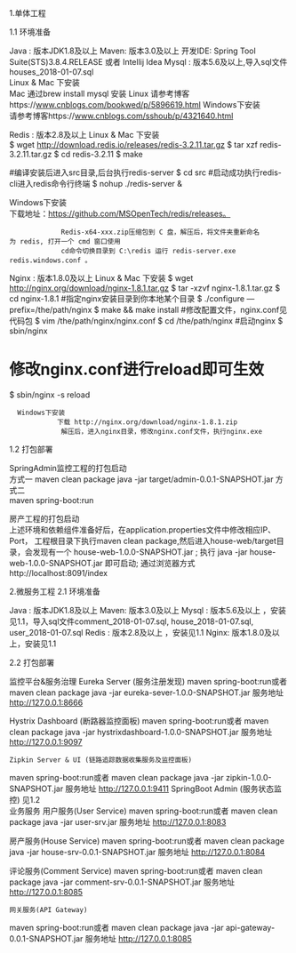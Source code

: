 1.单体工程

1.1 环境准备
         
Java   :  版本JDK1.8及以上
Maven:  版本3.0及以上
开发IDE: Spring Tool Suite(STS)3.8.4.RELEASE 或者 Intellij  Idea
Mysql :  版本5.6及以上,导入sql文件houses_2018-01-07.sql         
     Linux & Mac 下安装  
                 Mac 通过brew install mysql 安装
                 Linux 请参考博客https://www.cnblogs.com/bookwed/p/5896619.html
    Windows下安装   
               请参考博客https://www.cnblogs.com/sshoub/p/4321640.html

Redis :   版本2.8及以上
  Linux & Mac 下安装            
$ wget http://download.redis.io/releases/redis-3.2.11.tar.gz
$ tar xzf redis-3.2.11.tar.gz
$ cd redis-3.2.11
$ make

#编译安装后进入src目录,后台执行redis-server
$ cd src
#启动成功执行redis-cli进入redis命令行终端
$ nohup ./redis-server &

  Windows下安装            
                下载地址：https://github.com/MSOpenTech/redis/releases。




               
                      
                 Redis-x64-xxx.zip压缩包到 C 盘，解压后，将文件夹重新命名为 redis, 打开一个 cmd 窗口使用 
                 cd命令切换目录到 C:\redis 运行 redis-server.exe redis.windows.conf 。

Nginx :   版本1.8.0及以上
      Linux & Mac 下安装
$ wget http://nginx.org/download/nginx-1.8.1.tar.gz
$ tar -xzvf nginx-1.8.1.tar.gz
$ cd nginx-1.8.1
#指定nginx安装目录到你本地某个目录
$ ./configure —prefix=/the/path/nginx
$ make && make install
#修改配置文件，nginx.conf见代码包
$ vim /the/path/nginx/nginx.conf
$ cd /the/path/nginx
#启动nginx
$ sbin/nginx 
# 修改nginx.conf进行reload即可生效
$ sbin/nginx -s reload

      Windows下安装 
                下载 http://nginx.org/download/nginx-1.8.1.zip
                 解压后，进入nginx目录，修改nginx.conf文件，执行nginx.exe

    
 
1.2 打包部署

 SpringAdmin监控工程的打包启动     
  方式一
                maven clean package
                java -jar target/admin-0.0.1-SNAPSHOT.jar
  方式二               
                maven spring-boot:run

  房产工程的打包启动  
                上述环境和依赖组件准备好后，在application.properties文件中修改相应IP、Port，
                工程根目录下执行maven clean package,然后进入house-web/target目录，会发现有一个
                house-web-1.0.0-SNAPSHOT.jar ;
                执行 java -jar  house-web-1.0.0-SNAPSHOT.jar 即可启动;
                通过浏览器方式http://localhost:8091/index


2.微服务工程
2.1 环境准备
         
Java   :  版本JDK1.8及以上
Maven:  版本3.0及以上
Mysql :  版本5.6及以上 ，安装见1.1，导入sql文件comment_2018-01-07.sql, house_2018-01-07.sql, user_2018-01-07.sql
Redis :   版本2.8及以上 ，安装见1.1
Nginx:    版本1.8.0及以上，安装见1.1

2.2 打包部署

 监控平台&服务治理
  Eureka Server (服务注册发现)
  maven spring-boot:run或者
                          maven clean package
                          java -jar eureka-sever-1.0.0-SNAPSHOT.jar
 服务地址 http://127.0.0.1:8666

  Hystrix Dashboard (断路器监控面板)
  maven spring-boot:run或者
                          maven clean package
                          java -jar  hystrixdashboard-1.0.0-SNAPSHOT.jar
  服务地址 http://127.0.0.1:9097      
               
    Zipkin Server & UI (链路追踪数据收集服务及监控面板)     
 maven spring-boot:run或者
                          maven clean package
                          java -jar  zipkin-1.0.0-SNAPSHOT.jar
  服务地址 http://127.0.0.1:9411 
   SpringBoot Admin (服务状态监控)
  见1.2                      
 业务服务
   用户服务(User Service)
  maven spring-boot:run或者
                          maven clean package
                          java -jar user-srv.jar
  服务地址 http://127.0.0.1:8083

   房产服务(House Service)
  maven spring-boot:run或者
                          maven clean package
                          java -jar house-srv-0.0.1-SNAPSHOT.jar
  服务地址 http://127.0.0.1:8084

   评论服务(Comment Service)
  maven spring-boot:run或者
                          maven clean package
                          java -jar comment-srv-0.0.1-SNAPSHOT.jar
  服务地址 http://127.0.0.1:8085

    网关服务(API Gateway)
  maven spring-boot:run或者
                          maven clean package
                          java -jar api-gateway-0.0.1-SNAPSHOT.jar
  服务地址 http://127.0.0.1:8085